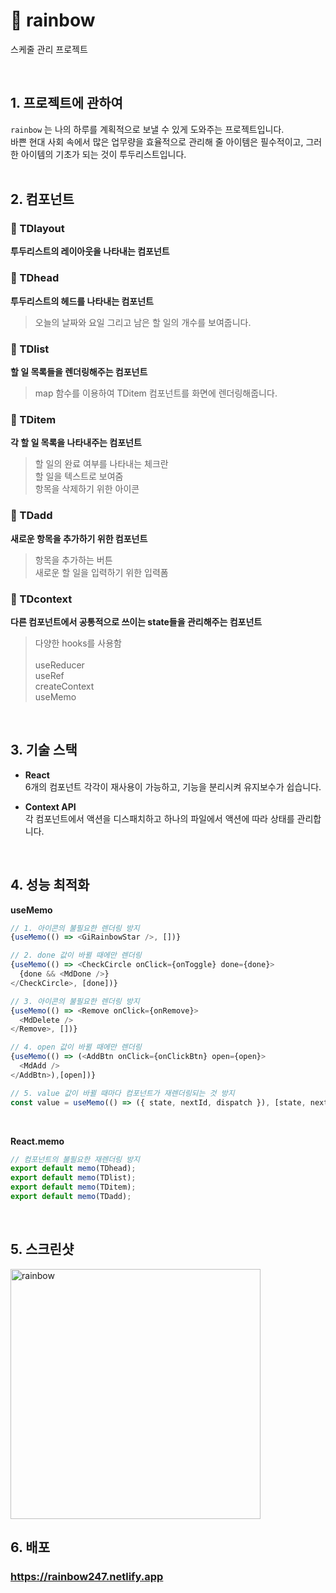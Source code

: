 # 🌈 rainbow
스케줄 관리 프로젝트

</br>

## 1. 프로젝트에 관하여</br>
`rainbow` 는 나의 하루를 계획적으로 보낼 수 있게 도와주는 프로젝트입니다.</br>
바쁜 현대 사회 속에서 많은 업무량을 효율적으로 관리해 줄 아이템은 필수적이고, 그러한 아이템의 기초가 되는 것이 투두리스트입니다.</br>
</br>

## 2. 컴포넌트
### 💎 TDlayout
**투두리스트의 레이아웃을 나타내는 컴포넌트**

### 💎 TDhead
**투두리스트의 헤드를 나타내는 컴포넌트** </br>
> 오늘의 날짜와 요일 그리고 남은 할 일의 개수를 보여줍니다.

### 💎 TDlist
**할 일 목록들을 렌더링해주는 컴포넌트**
> map 함수를 이용하여 TDitem 컴포넌트를 화면에 렌더링해줍니다.

### 💎 TDitem
**각 할 일 목록을 나타내주는 컴포넌트**
> 할 일의 완료 여부를 나타내는 체크란 </br>
> 할 일을 텍스트로 보여줌 </br>
> 항목을 삭제하기 위한 아이콘 </br>

### 💎 TDadd
**새로운 항목을 추가하기 위한 컴포넌트**
> 항목을 추가하는 버튼 </br>
> 새로운 할 일을 입력하기 위한 입력폼 </br>

### 💎 TDcontext
**다른 컴포넌트에서 공통적으로 쓰이는 state들을 관리해주는 컴포넌트**
> 다양한 hooks를 사용함 </br></br>
> useReducer </br>
> useRef </br>
> createContext </br>
> useMemo </br>

</br>

## 3. 기술 스택</br>
* **React**</br>
6개의 컴포넌트 각각이 재사용이 가능하고, 기능을 분리시켜 유지보수가 쉽습니다.</br>

* **Context API**</br>
각 컴포넌트에서 액션을 디스패치하고 하나의 파일에서 액션에 따라 상태를 관리합니다.</br> 
</br>

## 4. 성능 최적화</br>
**useMemo**</br>
```javascript
// 1. 아이콘의 불필요한 렌더링 방지
{useMemo(() => <GiRainbowStar />, [])}

// 2. done 값이 바뀔 때에만 렌더링
{useMemo(() => <CheckCircle onClick={onToggle} done={done}>
  {done && <MdDone />}
</CheckCircle>, [done])}

// 3. 아이콘의 불필요한 렌더링 방지
{useMemo(() => <Remove onClick={onRemove}>
  <MdDelete />
</Remove>, [])}

// 4. open 값이 바뀔 때에만 렌더링
{useMemo(() => (<AddBtn onClick={onClickBtn} open={open}>
  <MdAdd />
</AddBtn>),[open])}

// 5. value 값이 바뀔 때마다 컴포넌트가 재렌더링되는 것 방지
const value = useMemo(() => ({ state, nextId, dispatch }), [state, nextId]);
``` 
</br>

**React.memo**</br>
```javascript
// 컴포넌트의 불필요한 재렌더링 방지
export default memo(TDhead);
export default memo(TDlist);
export default memo(TDitem);
export default memo(TDadd);
```
</br>

## 5. 스크린샷</br>
<img width="400" alt="rainbow" src="https://user-images.githubusercontent.com/71072930/114268674-381c6680-9a3d-11eb-86ce-97890033d6f5.png">


## 6. 배포
### https://rainbow247.netlify.app
</br>
